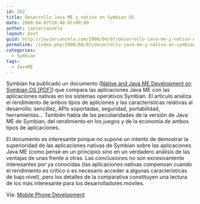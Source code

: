 ```yaml
---
id: 202
title: Desarrollo Java ME y nativo en Symbian OS
date: 2008-04-07T18:48:01+00:00
author: javiercancela
layout: post
guid: http://javiercancela.com/2008/04/07/desarrollo-java-me-y-nativo-en-symbian-os/
permalink: /index.php/2008/04/07/desarrollo-java-me-y-nativo-en-symbian-os/
categories:
  - Symbian
tags:
  - JavaME
---
```

Symbian ha publicado un documento ([Native and Java ME Development on Symbian OS [PDF]](http://developer.symbian.com/main/downloads/papers/Native_And_Java_ME_Dev_On_SymbianOS_%20v1.1.pdf "Native and Java ME Development on Symbian OS [PDF]")) que compara las aplicaciones Java ME con las aplicaciones nativas en los sistemas operativos Symbian. El artículo analiza el rendimiento de ambos tipos de apliciones y las características relativas al desarrollo: sencillez, APIs soportadas, seguridad, portabilidad, herramientas&#8230; También habla de las peculiaridades de la versión de Java ME de Symbian, del rendimiento en los juegos y de la economía de ambos tipos de aplicaciones.

El documento es interesante porque no supone un intento de demostrar la superioridad de las aplicaciones nativas de Symbian sobre las aplicaciones Java ME (como pensé en un principio) sino en un verdadero análisis de las ventajas de unas frente a otras. Las conclusiones no son excesivamente interesantes por ya conocidas (las aplicaciones nativas compensan cuando el rendimiento es crítico o es necesario acceder a algunas características de bajo nivel), pero los detalles de la comparativa constituyen una lectura de los más interesante para los desarrolladores móviles.

Vía: [Mobile Phone Development](http://mobilephonedevelopment.com/archives/573 "Native vs Java ME")